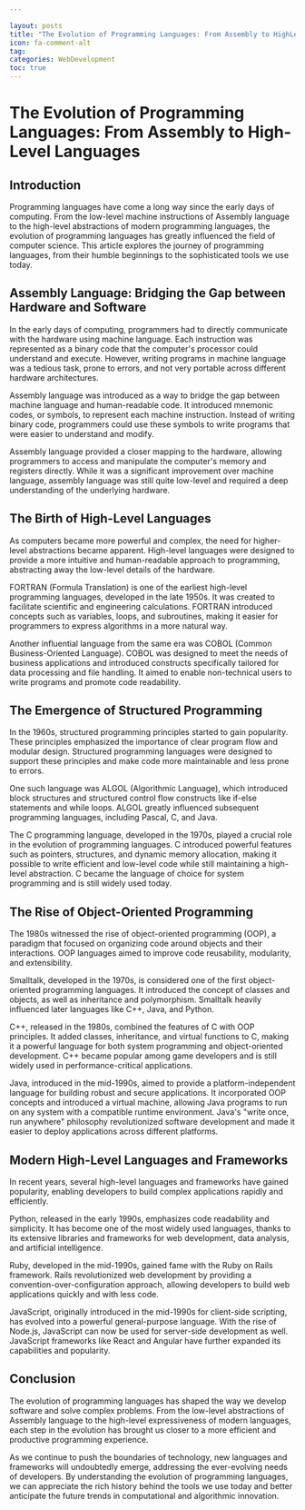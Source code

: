 ```yaml
---

layout: posts
title: "The Evolution of Programming Languages: From Assembly to HighLevel Languages"
icon: fa-comment-alt
tag:      
categories: WebDevelopment
toc: true
---
```




# The Evolution of Programming Languages: From Assembly to High-Level Languages

## Introduction

Programming languages have come a long way since the early days of computing. From the low-level machine instructions of Assembly language to the high-level abstractions of modern programming languages, the evolution of programming languages has greatly influenced the field of computer science. This article explores the journey of programming languages, from their humble beginnings to the sophisticated tools we use today.

## Assembly Language: Bridging the Gap between Hardware and Software

In the early days of computing, programmers had to directly communicate with the hardware using machine language. Each instruction was represented as a binary code that the computer's processor could understand and execute. However, writing programs in machine language was a tedious task, prone to errors, and not very portable across different hardware architectures.

Assembly language was introduced as a way to bridge the gap between machine language and human-readable code. It introduced mnemonic codes, or symbols, to represent each machine instruction. Instead of writing binary code, programmers could use these symbols to write programs that were easier to understand and modify.

Assembly language provided a closer mapping to the hardware, allowing programmers to access and manipulate the computer's memory and registers directly. While it was a significant improvement over machine language, assembly language was still quite low-level and required a deep understanding of the underlying hardware.

## The Birth of High-Level Languages

As computers became more powerful and complex, the need for higher-level abstractions became apparent. High-level languages were designed to provide a more intuitive and human-readable approach to programming, abstracting away the low-level details of the hardware.

FORTRAN (Formula Translation) is one of the earliest high-level programming languages, developed in the late 1950s. It was created to facilitate scientific and engineering calculations. FORTRAN introduced concepts such as variables, loops, and subroutines, making it easier for programmers to express algorithms in a more natural way.

Another influential language from the same era was COBOL (Common Business-Oriented Language). COBOL was designed to meet the needs of business applications and introduced constructs specifically tailored for data processing and file handling. It aimed to enable non-technical users to write programs and promote code readability.

## The Emergence of Structured Programming

In the 1960s, structured programming principles started to gain popularity. These principles emphasized the importance of clear program flow and modular design. Structured programming languages were designed to support these principles and make code more maintainable and less prone to errors.

One such language was ALGOL (Algorithmic Language), which introduced block structures and structured control flow constructs like if-else statements and while loops. ALGOL greatly influenced subsequent programming languages, including Pascal, C, and Java.

The C programming language, developed in the 1970s, played a crucial role in the evolution of programming languages. C introduced powerful features such as pointers, structures, and dynamic memory allocation, making it possible to write efficient and low-level code while still maintaining a high-level abstraction. C became the language of choice for system programming and is still widely used today.

## The Rise of Object-Oriented Programming

The 1980s witnessed the rise of object-oriented programming (OOP), a paradigm that focused on organizing code around objects and their interactions. OOP languages aimed to improve code reusability, modularity, and extensibility.

Smalltalk, developed in the 1970s, is considered one of the first object-oriented programming languages. It introduced the concept of classes and objects, as well as inheritance and polymorphism. Smalltalk heavily influenced later languages like C++, Java, and Python.

C++, released in the 1980s, combined the features of C with OOP principles. It added classes, inheritance, and virtual functions to C, making it a powerful language for both system programming and object-oriented development. C++ became popular among game developers and is still widely used in performance-critical applications.

Java, introduced in the mid-1990s, aimed to provide a platform-independent language for building robust and secure applications. It incorporated OOP concepts and introduced a virtual machine, allowing Java programs to run on any system with a compatible runtime environment. Java's "write once, run anywhere" philosophy revolutionized software development and made it easier to deploy applications across different platforms.

## Modern High-Level Languages and Frameworks

In recent years, several high-level languages and frameworks have gained popularity, enabling developers to build complex applications rapidly and efficiently.

Python, released in the early 1990s, emphasizes code readability and simplicity. It has become one of the most widely used languages, thanks to its extensive libraries and frameworks for web development, data analysis, and artificial intelligence.

Ruby, developed in the mid-1990s, gained fame with the Ruby on Rails framework. Rails revolutionized web development by providing a convention-over-configuration approach, allowing developers to build web applications quickly and with less code.

JavaScript, originally introduced in the mid-1990s for client-side scripting, has evolved into a powerful general-purpose language. With the rise of Node.js, JavaScript can now be used for server-side development as well. JavaScript frameworks like React and Angular have further expanded its capabilities and popularity.

## Conclusion

The evolution of programming languages has shaped the way we develop software and solve complex problems. From the low-level abstractions of Assembly language to the high-level expressiveness of modern languages, each step in the evolution has brought us closer to a more efficient and productive programming experience.

As we continue to push the boundaries of technology, new languages and frameworks will undoubtedly emerge, addressing the ever-evolving needs of developers. By understanding the evolution of programming languages, we can appreciate the rich history behind the tools we use today and better anticipate the future trends in computational and algorithmic innovation.